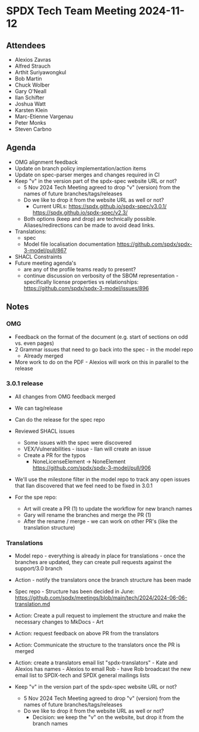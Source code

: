 # SPDX Tech Team Meeting 2024-11-12

## Attendees

- Alexios Zavras
- Alfred Strauch
- Arthit Suriyawongkul
- Bob Martin
- Chuck Wolber
- Gary O'Neall
- Ilan Schifter
- Joshua Watt
- Karsten Klein
- Marc-Etienne Vargenau
- Peter Monks
- Steven Carbno

## Agenda

- OMG alignment feedback
- Update on branch policy implementation/action items
- Update on spec-parser merges and changes required in CI
- Keep "v" in the version part of the spdx-spec website URL or not?
  - 5 Nov 2024 Tech Meeting agreed to drop "v" (version) from the names of future branches/tags/releases
  - Do we like to drop it from the website URL as well or not?
    - Current URLs: https://spdx.github.io/spdx-spec/v3.0.1/ https://spdx.github.io/spdx-spec/v2.3/
  - Both options (keep and drop) are technically possible. Aliases/redirections can be made to avoid dead links.
- Translations:
    - spec
    - Model file localisation documentation https://github.com/spdx/spdx-3-model/pull/867
-   SHACL Constraints
- Future meeting agenda's 
  - are any of the profile teams ready to present?
  - continue discussion on verbosity of the SBOM representation - specifically license properties vs relationships: https://github.com/spdx/spdx-3-model/issues/896


## Notes

### OMG
- Feedback on the format of the document (e.g. start of sections on odd vs. even pages)
- 2 Grammar issues that need to go back into the spec - in the model repo
  - Already merged
- More work to do on the PDF - Alexios will work on this in parallel to the release

### 3.0.1 release
- All changes from OMG feedback merged
- We can tag/release
- Can do the release for the spec repo
- Reviewed SHACL issues
  - Some issues with the spec were discovered
  - VEX/Vulnerabilities - issue - Ilan will create an issue
  - Create a PR for the typos
    - NoneLicenseElement -> NoneElement https://github.com/spdx/spdx-3-model/pull/906
- We'll use the milestone filter in the model repo to track any open issues that Ilan discovered that we feel need to be fixed in 3.0.1

- For the spe repo:
  - Art will create a PR (1) to update the workflow for new branch names
  - Gary will rename the branches and merge the PR (1)
  - After the rename / merge - we can work on other PR's (like the translation structure)

### Translations
- Model repo - everything is already in place for translations - once the branches are updated, they can create pull requests against the support/3.0 branch
- Action - notify the translators once the branch structure has been made
- Spec repo - Structure has been decided in June: https://github.com/spdx/meetings/blob/main/tech/2024/2024-06-06-translation.md
- Action: Create a pull request to implement the structure and make the necessary changes to MkDocs - Art
- Action: request feedback on above PR from the translators
- Action: Communicate the structure to the translators once the PR is merged
- Action: create a translators email list "spdx-translators" - Kate and Alexios has names - Alexios to email Rob - have Rob broadcast the new email list to SPDX-tech and SPDX general mailings lists

- Keep "v" in the version part of the spdx-spec website URL or not?
  - 5 Nov 2024 Tech Meeting agreed to drop "v" (version) from the names of future branches/tags/releases
  - Do we like to drop it from the website URL as well or not?
    - Decision: we keep the "v" on the website, but drop it from the branch names
